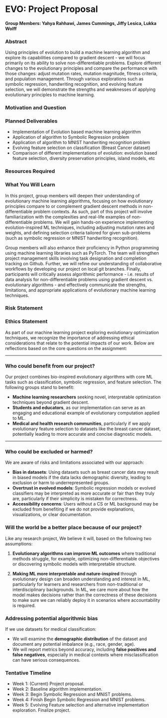 # EVO: Project Proposal
#### **Group Members:** Yahya Rahhawi, James Cummings, Jiffy Lesica, Lukka Wolff

### Abstract
Using principles of evolution to build a machine learning algorithm and explore its capabilities compared to gradient descent - we will focus primarily on its ability to solve non-differentiable problems. Explore different changes to the evolutionary principles and compare the performance with those changes: adjust mutation rates, mutation magnitude, fitness criteria, and population management. Through various explorations such as symbolic regression, handwriting recognition, and evolving feature selection, we will demonstrate the strengths and weaknesses of applying evolutionary principles to machine learning. 

### Motivation and Question

### Planned Deliverables

- Implementation of Evolution based machine learning algorithm
- Application of algorithm to Symbolic Regression problem
- Application of algorithm to MNIST handwriting recognition problem
- Evolving feature selection on classification (Breast Cancer dataset)
- Comparison of different implementations of evolution: evolution based feature selection, diversity preservation principles, island models, etc

### Resources Required

### What You Will Learn

In this project, group members will deepen their understanding of evolutionary machine learning algorithms, focusing on how evolutionary principles compare to or complement gradient descent methods in non-differentiable problem contexts. As such, part of this project will involve familiarization with the complexities and real-life examples of non-differentiable problems. We will gain hands-on experience implementing evolution-inspired ML techniques, including adjusting mutation rates and weights, and defining selection criteria tailored for given sub-problems (such as symbolic regression or MNIST handwriting recognition).

Group members will also enhance their proficiency in Python programming using machine learning libraries such as PyTorch. The team will strengthen project management skills involving task designation and completion tracking on Github. Further, we will refine our understanding of collaborative workflows by developing our project on local git branches. Finally, participants will critically assess algorithmic performance - i.e. results of data analysis for non-differentiable problems using gradient descent vs. evolutionary algorithms - and effectively communicate the strengths, limitations, and appropriate applications of evolutionary machine learning techniques.

### Risk Statement

### Ethics Statement


As part of our machine learning project exploring evolutionary optimization techniques,
we recognize the importance of addressing ethical considerations that relate to the
potential impacts of our work. Below are reflections based on the core questions on the assignment:

---

### Who could benefit from our project?

Our project combines bio-inspired evolutionary algorithms with core ML tasks such as
classification, symbolic regression, and feature selection. The following groups stand
to benefit:

- **Machine learning researchers** seeking novel, interpretable
  optimization techniques beyond gradient descent.
- **Students and educators**, as our implementation can serve as an engaging and
  educational example of evolutionary computation applied to ML.
- **Medical and health research communities**, particularly if we apply evolutionary
  feature selection to datasets like the breast cancer dataset, potentially leading to
  more accurate and concise diagnostic models.

---

### Who could be excluded or harmed?

We are aware of risks and limitations associated with our approach:

- **Bias in datasets**: Using datasets such as breast cancer data may result in biased
  models if the data lacks demographic diversity, leading to exclusion or harm to
  underrepresented groups.
- **Overtrust in evolved models**: Symbolic regression models or evolved classifiers may
  be interpreted as more accurate or fair than they truly are, particularly if their
  simplicity is mistaken for correctness.
- **Accessibility concerns**: Users without a CS or ML background may be excluded from
  benefiting if we do not provide explanations, visualizations, or clear documentation.

### Will the world be a better place because of our project?

Like any research project, We believe it will,  based on the following two assumptions:

1. **Evolutionary algorithms can improve ML outcomes** where traditional methods struggle,
    for example, optimizing non-differentiable objectives or discovering symbolic models with
   interpretable structure.

2. **Making ML more interpretable and nature-inspired** through evolutionary design can
   broaden understanding and interest in ML, particularly for learners and researchers
   from non-traditional or interdisciplinary backgrounds. In ML, we care more about how the model makes decisions rather than the correctness of these decisions to make sure
   we can reliably deploy it in scenarios where accountability is required.


### Addressing potential algorithmic bias

If we use datasets for medical classification:

- We will examine the **demographic distribution** of the dataset and document any
  potential imbalance (e.g., race, gender, age).
- We will report metrics beyond accuracy, including **false positives and false negatives**,
  especially in medical contexts where misclassification can have serious consequences.


### Tentative Timeline
- Week 1: (Current) Project proposal.
- Week 2: Baseline algorithm implementation.
- Week 3: Begin Symbolic Regression and MNIST problems.
- Week 4: Finish Begin Symbolic Regression and MNIST problems.
- Week 5: Evolving Feature selection and alternative implementation exploration. Finalize project.
